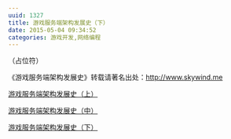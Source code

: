 ```yaml
---
uuid: 1327
title: 游戏服务端架构发展史（下）
date: 2015-05-04 09:34:52
categories: 游戏开发,网络编程
---
```

（占位符）

《游戏服务端架构发展史》转载请著名出处：<http://www.skywind.me>

[游戏服务端架构发展史（上）](http://www.skywind.me/blog/archives/1265)

[游戏服务端架构发展史（中）](http://www.skywind.me/blog/archives/1301)

[游戏服务端架构发展史（下）](http://www.skywind.me/blog/archives/1327)

